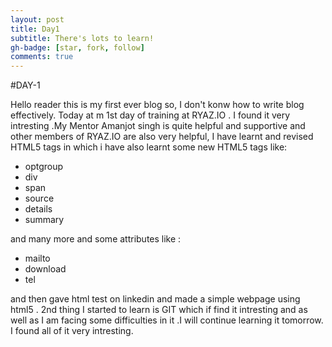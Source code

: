 ```yaml
---
layout: post
title: Day1
subtitle: There's lots to learn!
gh-badge: [star, fork, follow]
comments: true
---
```

#DAY-1

Hello reader this is my first ever blog so, I don't konw how to write blog effectively.
Today at m 1st day of training at RYAZ.IO . I found it very intresting .My Mentor Amanjot singh is quite helpful and supportive and other members of RYAZ.IO are also very helpful,
I have learnt  and revised HTML5 tags in which i have also learnt some new HTML5 
tags like:
* optgroup
* div
* span
* source
* details
* summary

and many more and some attributes like :
* mailto
* download
* tel

and then gave html test on linkedin and made a simple webpage using html5 . 2nd thing I started to learn is GIT which if find it intresting and as well as I am  facing some difficulties in it .I will continue learning it tomorrow.  I found all of it very intresting.
